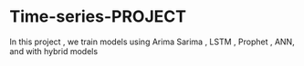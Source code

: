 # Time-series-PROJECT
In  this project , we train models using Arima Sarima , LSTM , Prophet , ANN, and with hybrid models
